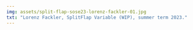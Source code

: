 ```yaml
---
img: assets/split-flap-sose23-lorenz-fackler-01.jpg
txt: "Lorenz Fackler, SplitFlap Variable (WIP), summer term 2023."
---
```


